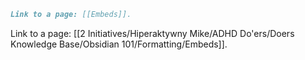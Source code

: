```md
Link to a page: [[Embeds]].
```

Link to a page: [[2 Initiatives/Hiperaktywny Mike/ADHD Do'ers/Doers Knowledge Base/Obsidian 101/Formatting/Embeds]].